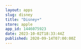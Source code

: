 ```yaml
---
layout: apps
slug: disney
title: "Disney+"
store: apple
app_id: 1446075923
date: 2023-10-02T18:33:44Z
published: 2020-09-14T07:00:00Z
---
```

